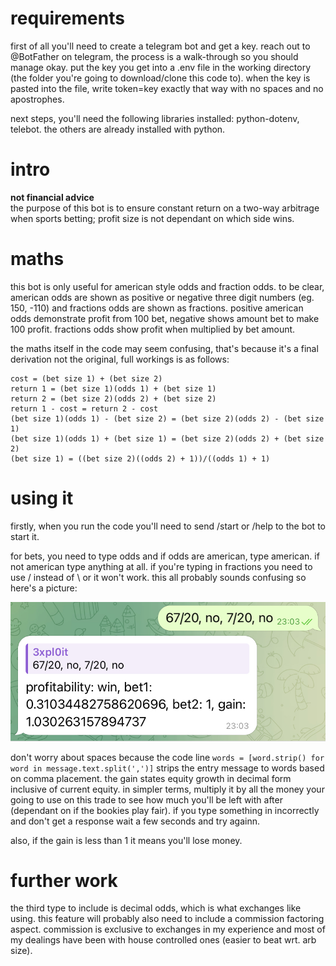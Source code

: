 # requirements
first of all you'll need to create a telegram bot and get a key. reach out to @BotFather on telegram, the process is a walk-through so you should manage okay. put the key you get into a .env file in the working directory (the folder you're going to download/clone this code to). when the key is pasted into the file, write token=key exactly that way with no spaces and no apostrophes.

next steps, you'll need the following libraries installed: python-dotenv, telebot. the others are already installed with python.

# intro
 **not financial advice**  
the purpose of this bot is to ensure constant return on a two-way arbitrage when sports betting; profit size is not dependant on which side wins.

# maths
this bot is only useful for american style odds and fraction odds. to be clear, american odds are shown as positive or negative three digit numbers (eg. 150, -110) and fractions odds are shown as fractions. positive american odds demonstrate profit from 100 bet, negative shows amount bet to make 100 profit. fractions odds show profit when multiplied by bet amount.

the maths itself in the code may seem confusing, that's because it's a final derivation not the original, full workings is as follows:

```
cost = (bet size 1) + (bet size 2)
return 1 = (bet size 1)(odds 1) + (bet size 1)
return 2 = (bet size 2)(odds 2) + (bet size 2)
return 1 - cost = return 2 - cost
(bet size 1)(odds 1) - (bet size 2) = (bet size 2)(odds 2) - (bet size 1)
(bet size 1)(odds 1) + (bet size 1) = (bet size 2)(odds 2) + (bet size 2)
(bet size 1) = ((bet size 2)((odds 2) + 1))/((odds 1) + 1)
```

# using it
firstly, when you run the code you'll need to send /start or /help to the bot to start it.

for bets, you need to type odds and if odds are american, type american. if not american type anything at all. if you're typing in fractions you need to use / instead of \ or it won't work. this all probably sounds confusing so here's a picture:

![image not loading](https://github.com/3xpl0it-0/arbsizes/blob/main/IMG_2905.jpg)

don't worry about spaces because the code line `words = [word.strip() for word in message.text.split(',')]` strips the entry message to words based on comma placement.
the gain states equity growth in decimal form inclusive of current equity. in simpler terms, multiply it by all the money your going to use on this trade to see how much you'll be left with after (dependant on if the bookies play fair). if you type something in incorrectly and don't get a response wait a few seconds and try againn.

also, if the gain is less than 1 it means you'll lose money.

# further work
the third type to include is decimal odds, which is what exchanges like using. this feature will probably also need to include a commission factoring aspect. commission is exclusive to exchanges in my experience and most of my dealings have been with house controlled ones (easier to beat wrt. arb size).
